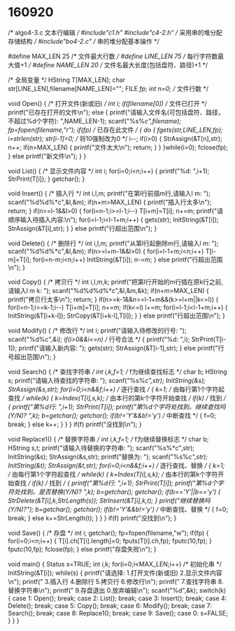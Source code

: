 # 160920
 /* algo4-3.c 文本行编辑 */
 #include"c1.h"
 #include"c4-2.h" /* 采用串的堆分配存储结构 */
 #include"bo4-2.c" /* 串的堆分配基本操作 */

 #define MAX_LEN 25 /* 文件最大行数 */
 #define LINE_LEN 75 /* 每行字符数最大值+1 */
 #define NAME_LEN 20 /* 文件名最大长度(包括盘符、路径)+1 */

 /* 全局变量 */
 HString T[MAX_LEN];
 char str[LINE_LEN],filename[NAME_LEN]="";
 FILE *fp;
 int n=0; /* 文件行数 */

 void Open()
 { /* 打开文件(新或旧) */
   int i;
   if(filename[0]) /* 文件已打开 */
     printf("已存在打开的文件\n");
   else
   {
     printf("请输入文件名(可包括盘符、路径，不超过%d个字符): ",NAME_LEN-1);
     scanf("%s%*c",filename);
     fp=fopen(filename,"r");
     if(fp) /* 已存在此文件 */
     {
       do
       {
         fgets(str,LINE_LEN,fp);
         i=strlen(str);
         str[i-1]=0; /* 将10强制改为0 */
         i--;
         if(i>0)
         {
           StrAssign(&T[n],str);
           n++;
           if(n>MAX_LEN)
           {
             printf("文件太大\n");
             return;
           }
         }
       }while(i>0);
       fclose(fp);
     }
     else
       printf("新文件\n");
   }
 }

 void List()
 { /* 显示文件内容 */
   int i;
   for(i=0;i<n;i++)
   {
     printf("%d: ",i+1);
     StrPrint(T[i]);
   }
   getchar();
 }

 void Insert()
 { /* 插入行 */
   int i,l,m;
   printf("在第l行前插m行,请输入l m: ");
   scanf("%d%d%*c",&l,&m);
   if(n+m>MAX_LEN)
   {
     printf("插入行太多\n");
     return;
   }
   if(n>=l-1&&l>0)
   {
     for(i=n-1;i>=l-1;i--)
       T[i+m]=T[i];
     n+=m;
     printf("请顺序输入待插入内容:\n");
     for(i=l-1;i<l-1+m;i++)
     {
       gets(str);
       InitString(&T[i]);
       StrAssign(&T[i],str);
     }
   }
   else
     printf("行超出范围\n");
 }

 void Delete()
 { /* 删除行 */
   int i,l,m;
   printf("从第l行起删除m行,请输入l m: ");
   scanf("%d%d%*c",&l,&m);
   if(n>=l+m-1&&l>0)
   {
     for(i=l-1+m;i<n;i++)
       T[i-m]=T[i];
     for(i=n-m;i<n;i++)
       InitString(&T[i]);
     n-=m;
   }
   else
     printf("行超出范围\n");
 }

 void Copy()
 { /* 拷贝行 */
   int i,l,m,k;
   printf("把第l行开始的m行插在原k行之前,请输入l m k: ");
   scanf("%d%d%d%*c",&l,&m,&k);
   if(n+m>MAX_LEN)
   {
     printf("拷贝行太多\n");
     return;
   }
   if(n>=k-1&&n>=l-1+m&&(k>=l+m||k<=l))
   {
     for(i=n-1;i>=k-1;i--)
       T[i+m]=T[i];
     n+=m;
     if(k<=l)
       l+=m;
     for(i=l-1;i<l-1+m;i++)
     {
       InitString(&T[i+k-l]);
       StrCopy(&T[i+k-l],T[i]);
     }
   }
   else
     printf("行超出范围\n");
 }

 void Modify()
 { /* 修改行 */
   int i;
   printf("请输入待修改的行号: ");
   scanf("%d%*c",&i);
   if(i>0&&i<=n) /* 行号合法 */
   {
     printf("%d: ",i);
     StrPrint(T[i-1]);
     printf("请输入新内容: ");
     gets(str);
     StrAssign(&T[i-1],str);
   }
   else
     printf("行号超出范围\n");
 }

 void Search()
 { /* 查找字符串 */
   int i,k,f=1; /* f为继续查找标志 */
   char b;
   HString s;
   printf("请输入待查找的字符串: ");
   scanf("%s%*c",str);
   InitString(&s);
   StrAssign(&s,str);
   for(i=0;i<n&&f;i++) /* 逐行查找 */
   {
     k=1; /* 由每行第1个字符起查找 */
     while(k)
     {
       k=Index(T[i],s,k); /* 由本行的第k个字符开始查找 */
       if(k) /* 找到 */
       {
         printf("第%d行: ",i+1);
         StrPrint(T[i]);
         printf("第%d个字符处找到。继续查找吗(Y/N)? ",k);
         b=getchar();
         getchar();
         if(b!='Y'&&b!='y') /* 中断查找 */
         {
           f=0;
           break;
         }
         else
           k++;
       }
     }
   }
   if(f)
     printf("没找到\n");
 }

 void Replace1()
 { /* 替换字符串 */
   int i,k,f=1; /* f为继续替换标志 */
   char b;
   HString s,t;
   printf("请输入待替换的字符串: ");
   scanf("%s%*c",str);
   InitString(&s);
   StrAssign(&s,str);
   printf("替换为: ");
   scanf("%s%*c",str);
   InitString(&t);
   StrAssign(&t,str);
   for(i=0;i<n&&f;i++) /* 逐行查找、替换 */
   {
     k=1; /* 由每行第1个字符起查找 */
     while(k)
     {
       k=Index(T[i],s,k); /* 由本行的第k个字符开始查找 */
       if(k) /* 找到 */
       {
         printf("第%d行: ",i+1);
         StrPrint(T[i]);
         printf("第%d个字符处找到。是否替换(Y/N)? ",k);
         b=getchar();
         getchar();
         if(b=='Y'||b=='y')
         {
           StrDelete(&T[i],k,StrLength(s));
           StrInsert(&T[i],k,t);
         }
         printf("继续替换吗(Y/N)?");
         b=getchar();
         getchar();
         if(b!='Y'&&b!='y') /* 中断查找、替换 */
         {
           f=0;
           break;
         }
         else
           k+=StrLength(t);
       }
     }
   }
   if(f)
     printf("没找到\n");
 }

 void Save()
 { /* 存盘 */
   int i;
   getchar();
   fp=fopen(filename,"w");
   if(fp)
   {
     for(i=0;i<n;i++)
     {
       T[i].ch[T[i].length]=0;
       fputs(T[i].ch,fp);
       fputc(10,fp);
     }
     fputc(10,fp);
     fclose(fp);
   }
   else
     printf("存盘失败\n");
 }

 void main()
 {
   Status s=TRUE;
   int i,k;
   for(i=0;i<MAX_LEN;i++) /* 初始化串 */
     InitString(&T[i]);
   while(s)
   {
     printf("请选择: 1.打开文件(新或旧)  2.显示文件内容\n");
     printf("        3.插入行  4.删除行  5.拷贝行  6.修改行\n");
     printf("        7.查找字符串        8.替换字符串\n");
     printf("        9.存盘退出          0.放弃编辑\n");
     scanf("%d",&k);
     switch(k)
     {
       case 1: Open();
               break;
       case 2: List();
               break;
       case 3: Insert();
               break;
       case 4: Delete();
               break;
       case 5: Copy();
               break;
       case 6: Modify();
               break;
       case 7: Search();
               break;
       case 8: Replace1();
               break;
       case 9: Save();
       case 0: s=FALSE;
     }
   }
 }
